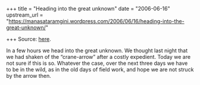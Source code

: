 +++
title = "Heading into the great unknown"
date = "2006-06-16"
upstream_url = "https://manasataramgini.wordpress.com/2006/06/16/heading-into-the-great-unknown/"

+++
Source: [here](https://manasataramgini.wordpress.com/2006/06/16/heading-into-the-great-unknown/).

In a few hours we head into the great unknown. We thought last night that we had shaken of the “crane-arrow” after a costly expedient. Today we are not sure if this is so. Whatever the case, over the next three days we have to be in the wild, as in the old days of field work, and hope we are not struck by the arrow then.

